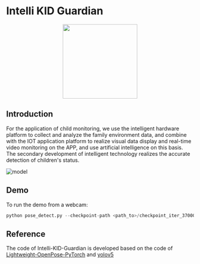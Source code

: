 

# Intelli KID Guardian
<div align=center><img width="200" height="200" src="./pic/zhihu_logo.png"/></div>

## Introduction
For the application of child monitoring, we use the intelligent hardware platform to collect and analyze the family environment data, and combine with the IOT application platform to realize visual data display and real-time video monitoring on the APP, and use artificial intelligence on this basis. The secondary development of intelligent technology realizes the accurate detection of children's status.

![model](./pic/child_monitor.jpg)
## Demo
To run the demo from a webcam:

```python
python pose_detect.py --checkpoint-path <path_to>/checkpoint_iter_370000.pth --video 0
```
## Reference
The code of Intelli-KID-Guardian is developed based on the code of [Lightweight-OpenPose-PyTorch](https://github.com/ModelBunker/Lightweight-OpenPose-PyTorch) and [yolov5](https://github.com/ultralytics/yolov5)
